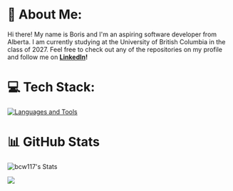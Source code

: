 # 💫 About Me:
Hi there! My name is Boris and I'm an aspiring software developer from Alberta. I am currently studying at the University of British Columbia in the class of 2027. Feel free to check out any of the repositories on my profile and follow me on **[LinkedIn](https://linkedin.com/in/boriswangcs)!**

# 💻 Tech Stack:
[![Languages and Tools](https://skillicons.dev/icons?i=nextjs,ts,postgres,express,cpp,fastapi,java,js,react,mongodb,nodejs,py,sklearn,supabase,tailwind)]()

# 📊 GitHub Stats
![bcw117's Stats](https://github-readme-stats.vercel.app/api?username=bcw117&theme=react&show_icons=true&hide_border=false&count_private=false)


[![](https://visitcount.itsvg.in/api?id=bcw117&icon=0&color=1)](https://visitcount.itsvg.in)

<!-- Proudly created with GPRM ( https://gprm.itsvg.in ) -->
